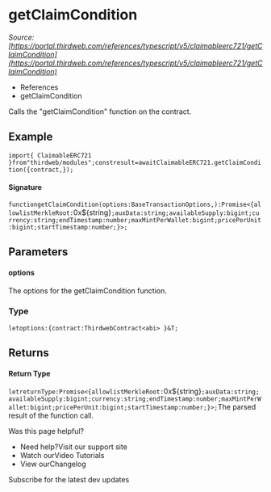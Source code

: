 # getClaimCondition

*Source: [https://portal.thirdweb.com/references/typescript/v5/claimableerc721/getClaimCondition](https://portal.thirdweb.com/references/typescript/v5/claimableerc721/getClaimCondition)*

* References
* getClaimCondition

Calls the "getClaimCondition" function on the contract.

## Example

`import{ ClaimableERC721 }from"thirdweb/modules";constresult=awaitClaimableERC721.getClaimCondition({contract,});`
#### Signature

`functiongetClaimCondition(options:BaseTransactionOptions,):Promise<{allowlistMerkleRoot:`0x${string}`;auxData:string;availableSupply:bigint;currency:string;endTimestamp:number;maxMintPerWallet:bigint;pricePerUnit:bigint;startTimestamp:number;}>;`
## Parameters

#### options

The options for the getClaimCondition function.

### Type

`letoptions:{contract:ThirdwebContract<abi> }&T;`
## Returns

#### Return Type

`letreturnType:Promise<{allowlistMerkleRoot:`0x${string}`;auxData:string;availableSupply:bigint;currency:string;endTimestamp:number;maxMintPerWallet:bigint;pricePerUnit:bigint;startTimestamp:number;}>;`The parsed result of the function call.

Was this page helpful?

* Need help?Visit our support site
* Watch ourVideo Tutorials
* View ourChangelog

Subscribe for the latest dev updates

